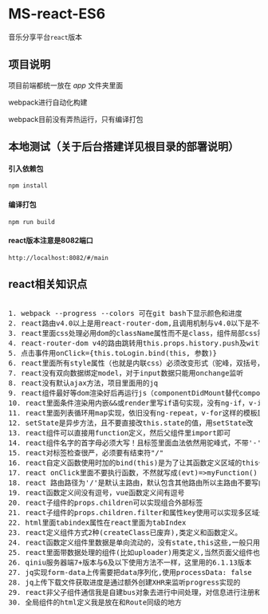 # MS-react-ES6
音乐分享平台`react`版本

## 项目说明
项目前端都统一放在 _app_ 文件夹里面

webpack进行自动化构建

webpack目前没有弄热运行，只有编译打包

## 本地测试（关于后台搭建详见根目录的部署说明）
#### 引入依赖包

    npm install

#### 编译打包

	npm run build

#### react版本注意是8082端口

    http://localhost:8082/#/main

## react相关知识点
<pre> 
1. webpack --progress --colors 可在git bash下显示颜色和进度
2. react路由v4.0以上是用react-router-dom,且调用机制与v4.0以下是不一样的
3. react里面css处理必用dom的className属性而不是class，组件局部css需使用react-css-module且局部css用styleName
4. react-router-dom v4的路由跳转用this.props.history.push及withRouter模块
5. 点击事件用onClick={this.toLogin.bind(this, 参数)}
6. react里面所有style属性（也就是内联css）必须改变形式（驼峰，双括号，变字符串）
7. react没有双向数据绑定model，对于input数据只能用onchange监听
8. react没有默认ajax方法，项目里面用的jq
9. react组件最好等dom渲染好后再运行js（componentDidMount替代componentWillMount）
10. react里面条件渲染用内嵌&&或render里写if语句实现，没有ng-if，v-if这样的模板属性
11. react里面列表循环用map实现，依旧没有ng-repeat，v-for这样的模板属性
12. setState是异步方法，且不要直接改this.state的值，用setState改
13. react组件可以直接用function定义，然后父组件里import即可
14. react组件名字的首字母必须大写！且标签里面血法依然用驼峰式，不带'-'
15. react对标签检查很严，必须要有结束符"/"
16. react自定义函数使用时加的bind(this)是为了让其函数定义区域的this一直指向组件
17. react onClick里面不要执行函数，不然就写成(evt)=>myFunction()
18. react 路由路径为'/'是默认主路由，默认包含其他路由所以主路由不要写内容
19. react函数定义间没有逗号，vue函数定义间有逗号
20. react子组件的props.children可以实现组合外部标签
21. react子组件的props.children.filter和属性key使用可以实现多区域外部标签
22. html里面tabindex属性在react里面为tabIndex
23. react定义组件方式2种(createClass已废弃),类定义和函数定义。
24. react函数定义组件里数据是单向流动的，没有state,this这些,一般只用来单向渲染展示DOM
25. react里面带数据处理的组件(比如uploader)用类定义,当然页面父组件也用类定义
26. qiniu服务器端7+版本与6及以下使用方法不一样，这里用的6.1.13版本
27. jq实现form-data上传需要把data序列化,使用processData: false
28. jq上传下载文件获取进度是通过额外创建XHR来监听progress实现的
29. react非父子组件通信我是自建bus对象去进行中间处理，对信息进行注册和分发（subscribe和dispatch）
30. 全局组件的html定义我是放在和Route同级的地方
</pre>